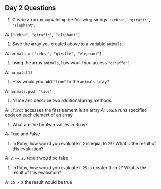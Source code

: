 ## Day 2 Questions

1. Create an array containing the following strings: `"zebra", "giraffe", "elephant"`.

*A:* `["zebra", "giraffe", "elephant"]`

1. Save the array you created above to a variable `animals`.

*A:* `animals = ["zebra", "giraffe", "elephant"]`

1. using the array `animals`, how would you access `"giraffe"`?

*A:* `animals[1]`

1. How would you add `"lion"` to the `animals` array?

*A:* `animals.push "lion"`

1. Name and describe two additional array methods.

*A:* `.first` accesses the first element in an array
*A:* `.each` runs specified code on each element of an array.

1. What are the boolean values in Ruby?

*A:* True and False

1. In Ruby, how would you evaluate if `2` is equal to `25`? What is the result of this evaluation?

*A:* `2 == 25` result would be false

1. In Ruby, how would you evaluate if `25` is greater than `2`? What is the result of this evaluation?

*A:* `25 > 2` the result would be true
